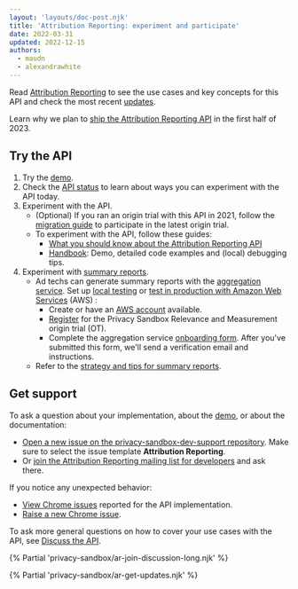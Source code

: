 ```yaml
---
layout: 'layouts/doc-post.njk'
title: 'Attribution Reporting: experiment and participate'
date: 2022-03-31
updated: 2022-12-15
authors:
  - maudn
  - alexandrawhite
---
```


Read [Attribution Reporting](/docs/privacy-sandbox/attribution-reporting/) to
see the use cases and key concepts for this API and check the most recent [updates](/docs/privacy-sandbox/attribution-reporting-updates/).

Learn why we plan to [ship the Attribution Reporting API](/docs/privacy-sandbox/attribution-reporting/chrome-shipping)
in the first half of 2023.

## Try the API

1. Try the [demo](https://goo.gle/attribution-reporting-demo).
2. Check the [API status](/docs/privacy-sandbox/attribution-reporting/#status) to learn about ways
   you can experiment with the API today.
3. Experiment with the API.
   * (Optional) If you ran an origin trial with this API in 2021, follow the [migration
     guide](https://docs.google.com/document/d/1NY7SScCYcPc9v5wtf_fVAikFxGQTAFvwldhExN1P03Y/edit#)
     to participate in the latest origin trial.
   * To experiment with the API, follow these guides:
     * [What you should know about the Attribution Reporting
       API](https://docs.google.com/document/d/1lvrKd5Vv7SYLMGZb0Fz7bpGNEl0LOx9i1waAHw2sUg8/)
     * [Handbook](https://docs.google.com/document/d/1BXchEk-UMgcr2fpjfXrQ3D8VhTR-COGYS1cwK_nyLfg/):
       Demo, detailed code examples and (local) debugging tips.
4. Experiment with [summary
   reports](/docs/privacy-sandbox/summary-reports).
   *  Ad techs can generate summary reports with the [aggregation service](/docs/privacy-sandbox/aggregation-service). Set up
      [local testing](https://github.com/google/trusted-execution-aggregation-service/#set-up-local-testing)
      or [test in production with Amazon Web Services](https://github.com/google/trusted-execution-aggregation-service/#test-on-aws-with-support-for-encrypted-reports) (AWS) :
        *  Create or have an [AWS account](https://portal.aws.amazon.com/gp/aws/developer/registration/index.html) available.
        *  [Register](/origintrials/#/view_trial/771241436187197441) for the
	      Privacy Sandbox Relevance and Measurement origin trial (OT).
        *  Complete the aggregation service
	      [onboarding form](https://forms.gle/EHoecersGKhpcLPNA). After you've
		submitted this form, we'll send a verification email and instructions.
   *  Refer to the [strategy and tips for summary reports](https://docs.google.com/document/d/1bU0a_njpDcRd9vDR0AJjwJjrf3Or8vAzyfuK8JZDEfo/edit?usp=sharing).

## Get support

To ask a question about your implementation, about the
[demo](https://goo.gle/attribution-reporting-demo), or about the documentation: 

* [Open a new issue on the privacy-sandbox-dev-support
  repository](https://github.com/GoogleChromeLabs/privacy-sandbox-dev-support/issues/new/choose).
  Make sure to select the issue template **Attribution Reporting**.
* Or [join the Attribution Reporting mailing list for
  developers](https://groups.google.com/u/1/a/chromium.org/g/attribution-reporting-api-dev) and ask
  there.

If you notice any unexpected behavior: 

* [View Chrome
  issues](https://bugs.chromium.org/p/chromium/issues/list?q=component%3AInternals%3EConversionMeasurement)
  reported for the API implementation.
* [Raise a new Chrome issue](https://crbug.com/new).

To ask more general questions on how to cover your use cases with the API, see [Discuss the
API](#discuss-the-api).

{% Partial 'privacy-sandbox/ar-join-discussion-long.njk' %}

{% Partial 'privacy-sandbox/ar-get-updates.njk' %}

